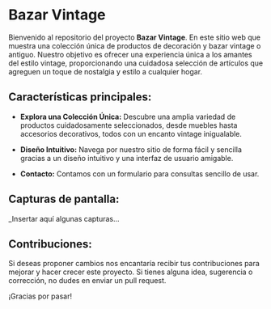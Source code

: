 # Bazar Vintage

Bienvenido al repositorio del proyecto **Bazar Vintage**. En este sitio web que muestra una colección única de productos de decoración y bazar vintage o antiguo. Nuestro objetivo es ofrecer una experiencia única a los amantes del estilo vintage, proporcionando una cuidadosa selección de artículos que agreguen un toque de nostalgia y estilo a cualquier hogar.

## Características principales:

- **Explora una Colección Única:** Descubre una amplia variedad de productos cuidadosamente seleccionados, desde muebles hasta accesorios decorativos, todos con un encanto vintage inigualable.

- **Diseño Intuitivo:** Navega por nuestro sitio de forma fácil y sencilla gracias a un diseño intuitivo y una interfaz de usuario amigable.

- **Contacto:** Contamos con un formulario para consultas sencillo de usar.

## Capturas de pantalla:

_Insertar aquí algunas capturas...

## Contribuciones:

Si deseas proponer cambios nos encantaría recibir tus contribuciones para mejorar y hacer crecer este proyecto. Si tienes alguna idea, sugerencia o corrección, no dudes en enviar un pull request.

¡Gracias por pasar!
